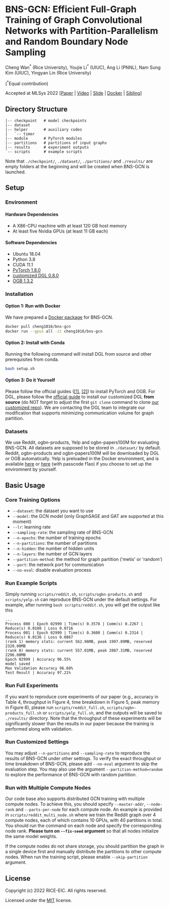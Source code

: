 # BNS-GCN: Efficient Full-Graph Training of Graph Convolutional Networks with Partition-Parallelism and Random Boundary Node Sampling

Cheng Wan<sup>\*</sup> (Rice University), Youjie Li<sup>\*</sup> (UIUC), Ang Li (PNNL), Nam Sung Kim (UIUC), Yingyan Lin (Rice University)

(<sup>\*</sup>Equal contribution)

Accepted at MLSys 2022 [[Paper](https://arxiv.org/abs/2203.10983) | [Video](https://youtu.be/kzI0ksASFQY) | [Slide](https://mlsys.org/media/mlsys-2022/Slides/2178.pdf) | [Docker](https://hub.docker.com/r/cheng1016/bns-gcn) | [Sibling](https://github.com/RICE-EIC/PipeGCN)]



## Directory Structure

```
|-- checkpoint   # model checkpoints
|-- dataset
|-- helper       # auxiliary codes
|   `-- timer
|-- module       # PyTorch modules
|-- partitions   # partitions of input graphs
|-- results      # experiment outputs
`-- scripts      # example scripts
```

Note that `./checkpoint/`, `./dataset/`, `./partitions/` and `./results/` are empty folders at the beginning and will be created when BNS-GCN is launched.

## Setup

### Environment

#### Hardware Dependencies

- A X86-CPU machine with at least 120 GB host memory 
- At least five Nvidia GPUs (at least 11 GB each)

#### Software Dependencies

- Ubuntu 18.04
- Python 3.8
- CUDA 11.1
- [PyTorch 1.8.0](https://github.com/pytorch/pytorch)
- [customized DGL 0.8.0](https://github.com/chwan-rice/dgl)
- [OGB 1.3.2](https://ogb.stanford.edu/docs/home/)

### Installation

#### Option 1: Run with Docker

We have prepared a [Docker package](https://hub.docker.com/r/cheng1016/bns-gcn) for BNS-GCN.

```bash
docker pull cheng1016/bns-gcn
docker run --gpus all -it cheng1016/bns-gcn
```

#### Option 2: Install with Conda

Running the following command will install DGL from source and other prerequisites from conda.

```bash
bash setup.sh
```

#### Option 3: Do it Yourself

Please follow the official guides ([[1]](https://github.com/pytorch/pytorch), [[2]](https://ogb.stanford.edu/docs/home/)) to install PyTorch and OGB. For DGL, please follow the [official guide](https://docs.dgl.ai/install/index.html#install-from-source) to install our customized DGL **from source** (do NOT forget to adjust the first `git clone` command to clone [our customized repo](https://github.com/chwan-rice/dgl)).  We are contacting the DGL team to integrate our modification that supports minimizing communication volume for graph partition.

### Datasets

We use Reddit, ogbn-products, Yelp and ogbn-papers100M for evaluating BNS-GCN. All datasets are supposed to be stored in `./dataset/` by default. Reddit, ogbn-products and ogbn-papers100M will be downloaded by DGL or OGB automatically. Yelp is preloaded in the Docker environment, and is available [here](https://drive.google.com/open?id=1zycmmDES39zVlbVCYs88JTJ1Wm5FbfLz) or [here](https://pan.baidu.com/s/1SOb0SiSAXavwAcNqkttwcg) (with passcode f1ao) if you choose to set up the enviromnent by yourself. 



## Basic Usage

### Core Training Options

- `--dataset`: the dataset you want to use
- `--model`: the GCN model (only GraphSAGE and GAT are supported at this moment)
- `--lr`: learning rate
- `--sampling-rate`: the sampling rate of BNS-GCN
- `--n-epochs`: the number of training epochs
- `--n-partitions`: the number of partitions
- `--n-hidden`: the number of hidden units
- `--n-layers`: the number of GCN layers
- `--partition-method`: the method for graph partition ('metis' or 'random')
- `--port`: the network port for communication
- `--no-eval`: disable evaluation process

### Run Example Scripts

Simply running `scripts/reddit.sh`, `scripts/ogbn-products.sh` and `scripts/yelp.sh` can reproduce BNS-GCN under the default settings. For example, after running `bash scripts/reddit.sh`, you will get the output like this

```
...
Process 000 | Epoch 02999 | Time(s) 0.3578 | Comm(s) 0.2267 | Reduce(s) 0.0108 | Loss 0.0716
Process 001 | Epoch 02999 | Time(s) 0.3600 | Comm(s) 0.2314 | Reduce(s) 0.0136 | Loss 0.0867
(rank 1) memory stats: current 562.96MB, peak 1997.89MB, reserved 2320.00MB
(rank 0) memory stats: current 557.01MB, peak 2087.31MB, reserved 2296.00MB
Epoch 02999 | Accuracy 96.55%
model saved
Max Validation Accuracy 96.68%
Test Result | Accuracy 97.21%
```

### Run Full Experiments

If you want to reproduce core experiments of our paper (e.g., accuracy in Table 4, throughput in Figure 4, time breakdown in Figure 5, peak memory in Figure 6), please run `scripts/reddit_full.sh`,  `scripts/ogbn-products_full.sh` or  `scripts/yelp_full.sh`, and the outputs will be saved to `./results/` directory. Note that the throughput of these experiments will be significantly slower than the results in our paper because the training is performed along with validation.

### Run Customized Settings

You may adjust `--n-partitions` and `--sampling-rate` to reproduce the results of BNS-GCN under other settings. To verify the exact throughput or time breakdown of BNS-GCN, please add `--no-eval` argument to skip the evaluation step. You may also use the argument `--partition-method=random` to explore the performance of BNS-GCN with random partition.

### Run with Multiple Compute Nodes

Our code base also supports distributed GCN training with multiple compute nodes. To achieve this, you should specify `--master-addr`, `--node-rank` and `--parts-per-node` for each compute node. An example is provided in `scripts/reddit_multi_node.sh` where we train the Reddit graph over 4 compute nodes, each of which contains 10 GPUs, with 40 partitions in total. You should run the command on each node and specify the corresponding node rank. **Please turn on `--fix-seed` argument** so that all nodes initialize the same model weights.

If the compute nodes do not share storage, you should partition the graph in a single device first and manually distribute the partitions to other compute nodes. When run the training script, please enable `--skip-partition` argument.



## License

Copyright (c) 2022 RICE-EIC. All rights reserved.

Licensed under the [MIT](https://github.com/RICE-EIC/BNS-GCN/blob/master/LICENSE) license.
